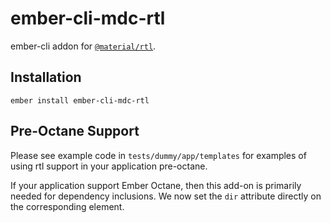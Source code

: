 ember-cli-mdc-rtl
======================

ember-cli addon for [`@material/rtl`](https://github.com/material-components/material-components-web/tree/master/packages/mdc-rtl).

Installation
------------

    ember install ember-cli-mdc-rtl
        
Pre-Octane Support
-------------------

Please see example code in `tests/dummy/app/templates` for examples of using rtl support
in your application pre-octane. 

If your application support Ember Octane, then this add-on
is primarily needed for dependency inclusions. We now set the `dir` attribute directly on
the corresponding element. 
